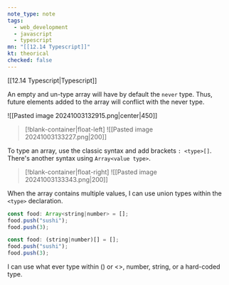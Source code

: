 ```yaml
---
note_type: note
tags:
  - web_development
  - javascript
  - typescript
mn: "[[12.14 Typescript]]"
kt: theorical
checked: false
---
```

[[12.14 Typescript|Typescript]]

An empty and un-type array will have by default the `never` type. Thus, future elements added to the array will conflict with the never type. 

![[Pasted image 20241003132915.png|center|450]]

>[!blank-container|float-left]
>![[Pasted image 20241003133227.png|200]]

To type an array, use the classic syntax and add brackets `: <type>[]`. There's another syntax using `Array<value type>`.
>[!blank-container|float-right]
>![[Pasted image 20241003133343.png|200]]




When the array contains multiple values, I can use union types within the `<type>` declaration. 

```js
const food: Array<string|number> = [];
food.push("sushi");
food.push(3);

const food: (string|number)[] = [];
food.push("sushi");
food.push(3);
```

I can use what ever type within () or <>, number, string, or a hard-coded type. 